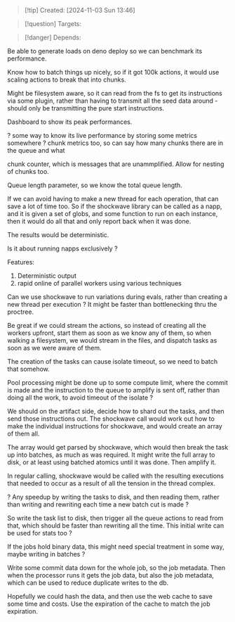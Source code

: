 
>[!tip] Created: [2024-11-03 Sun 13:46]

>[!question] Targets: 

>[!danger] Depends: 

Be able to generate loads on deno deploy so we can benchmark its performance.

Know how to batch things up nicely, so if it got 100k actions, it would use scaling actions to break that into chunks.

Might be filesystem aware, so it can read from the fs to get its instructions via some plugin, rather than having to transmit all the seed data around - should only be transmitting the pure start instructions.

Dashboard to show its peak performances.

? some way to know its live performance by storing some metrics somewhere ?
chunk metrics too, so can say how many chunks there are in the queue and what

chunk counter, which is messages that are unammplified.  Allow for nesting of chunks too.

Queue length parameter, so we know the total queue length.

If we can avoid having to make a new thread for each operation, that can save a lot of time too.
So if the shockwave library can be called as a napp, and it is given a set of globs, and some function to run on each instance, then it would do all that and only report back when it was done.

The results would be deterministic.

Is it about running napps exclusively ?

Features:
1. Deterministic output
2. rapid online of parallel workers using various techniques


Can we use shockwave to run variations during evals, rather than creating a new thread per execution ?
It might be faster than bottlenecking thru the proctree.

Be great if we could stream the actions, so instead of creating all the workers upfront, start them as soon as we know any of them, so when walking a filesystem, we would stream in the files, and dispatch tasks as soon as we were aware of them.

The creation of the tasks can cause isolate timeout, so we need to batch that somehow.

Pool processing might be done up to some compute limit, where the commit is made and the instruction to the queue to amplify is sent off, rather than doing all the work, to avoid timeout of the isolate ?

We should on the artifact side, decide how to shard out the tasks, and then send those instructions out.  The shockwave call would work out how to make the individual instructions for shockwave, and would create an array of them all.

The array would get parsed by shockwave, which would then break the task up into batches, as much as was required.  It might write the full array to disk, or at least using batched atomics until it was done.  Then amplify it.

In regular calling, shockwave would be called with the resulting executions that needed to occur as a result of all the tension in the thread complex.

? Any speedup by writing the tasks to disk, and then reading them, rather than writing and rewriting each time a new batch cut is made ?

So write the task list to disk, then trigger all the queue actions to read from that, which should be faster than rewriting all the time.  This initial write can be used for stats too ?

If the jobs hold binary data, this might need special treatment in some way, maybe writing in batches ?

Write some commit data down for the whole job, so the job metadata.
Then when the processor runs it gets the job data, but also the job metadata, which can be used to reduce duplicate writes to the db.

Hopefully we could hash the data, and then use the web cache to save some time and costs.
Use the expiration of the cache to match the job expiration.